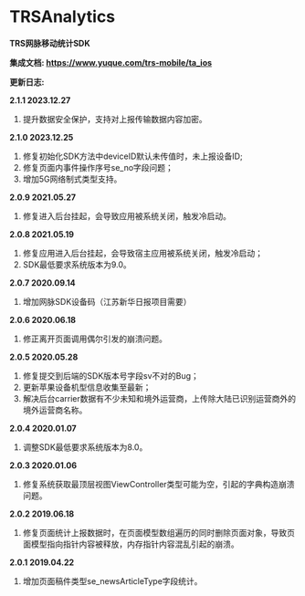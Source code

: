 # TRSAnalytics
**TRS网脉移动统计SDK**

**集成文档: https://www.yuque.com/trs-mobile/ta_ios**

**更新日志:**

**2.1.1 2023.12.27**  
1. 提升数据安全保护，支持对上报传输数据内容加密。  

**2.1.0 2023.12.25**  
1. 修复初始化SDK方法中deviceID默认未传值时，未上报设备ID;  
2. 修复页面内事件操作序号se_no字段问题；  
3. 增加5G网络制式类型支持。

**2.0.9 2021.05.27**  
1. 修复进入后台挂起，会导致应用被系统关闭，触发冷启动。

**2.0.8 2021.05.19**  
1. 修复应用进入后台挂起，会导致宿主应用被系统关闭，触发冷启动；  
2. SDK最低要求系统版本为9.0。

**2.0.7 2020.09.14**  
1. 增加网脉SDK设备码（江苏新华日报项目需要）

**2.0.6 2020.06.18**  
1. 修正离开页面调用偶尔引发的崩溃问题。

**2.0.5  2020.05.28**  
1. 修复提交到后端的SDK版本号字段sv不对的Bug；  
2. 更新苹果设备机型信息收集至最新；  
3. 解决后台carrier数据有不少未知和境外运营商，上传除大陆已识别运营商外的境外运营商名称。

**2.0.4  2020.01.07**  
1. 调整SDK最低要求系统版本为8.0。

**2.0.3  2020.01.06**  
1. 修复系统获取最顶层视图ViewController类型可能为空，引起的字典构造崩溃问题。

**2.0.2  2019.06.18**  
1. 修复页面统计上报数据时，在页面模型数组遍历的同时删除页面对象，导致页面模型指向指针内容被释放，内存指针内容混乱引起的崩溃。

**2.0.1  2019.04.22**  
1. 增加页面稿件类型se_newsArticleType字段统计。
